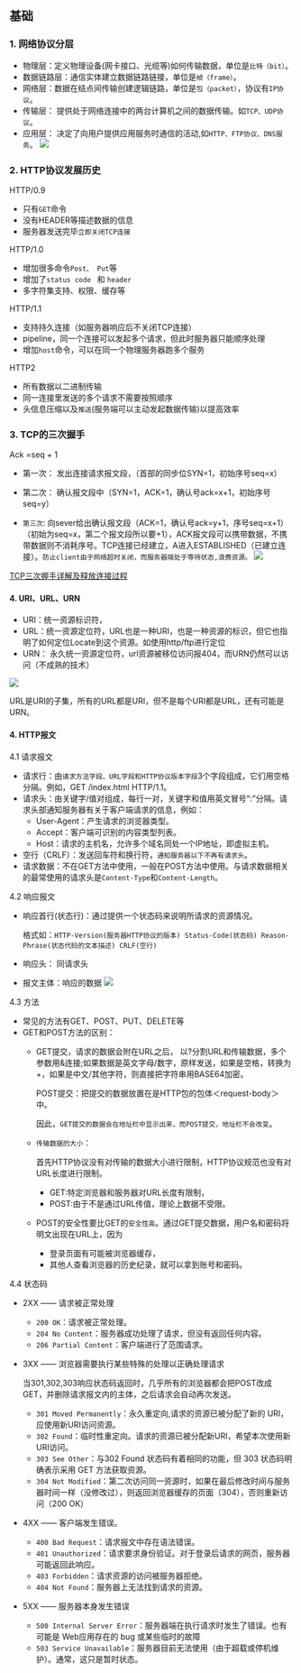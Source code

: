 ## 基础
### 1. 网络协议分层
- 物理层：定义物理设备(网卡接口、光缆等)如何传输数据，单位是`比特（bit）`。
- 数据链路层：通信实体建立数据链路链接，单位是`帧（frame）`。
- 网络层：数据在结点间传输创建逻辑链路，单位是`包（packet）`，协议有`IP协议`。
- 传输层： 提供处于网络连接中的两台计算机之间的数据传输。如`TCP、UDP协议`。
- 应用层： 决定了向用户提供应用服务时通信的活动,如`HTTP、FTP协议、DNS服务`。
![](./img/wlxyfc.png)
### 2. HTTP协议发展历史
HTTP/0.9
  - 只有`GET`命令
  - 没有HEADER等描述数据的信息
  - 服务器发送完毕`立即关闭TCP连接`

HTTP/1.0
 - 增加很多命令`Post、 Put`等
 - 增加了`status code ` 和 `header`
 - 多字符集支持、权限、缓存等

HTTP/1.1
 - 支持持久连接（如服务器响应后不关闭TCP连接）
 - pipeline，同一个连接可以发起多个请求，但此时服务器只能顺序处理
 - 增加`host`命令，可以在同一个物理服务器跑多个服务

HTTP2
 - 所有数据以二进制传输
 - 同一连接里发送的多个请求不需要按照顺序
 - 头信息压缩以及`推送`(服务端可以主动发起数据传输)以提高效率

### 3. TCP的三次握手
 Ack =seq + 1
- 第一次： 发出连接请求报文段，（首部的同步位SYN=1，初始序号seq=x）

- 第二次： 确认报文段中（SYN=1，ACK=1，确认号ack=x+1，初始序号seq=y）

- `第三次`: 向sever给出确认报文段（ACK=1，确认号ack=y+1，序号seq=x+1）（初始为seq=x，第二个报文段所以要+1），ACK报文段可以携带数据，不携带数据则不消耗序号。TCP连接已经建立，A进入ESTABLISHED（已建立连接）。`防止client由于网络超时关闭，而服务器端处于等待状态,浪费资源。`
![](./img/threehand.png)

[TCP三次握手详解及释放连接过程](https://www.cnblogs.com/laowz/p/6947539.html)

#### 4. URI、URL、URN
- URI：统一资源标识符，
- URL：统一资源定位符，URL也是一种URI，也是一种资源的标识，但它也指明了如何定位Locate到这个资源。如使用http/ftp进行定位
- URN： 永久统一资源定位符，url资源被移位访问报404，而URN仍然可以访问（不成熟的技术）

![](./img/ur.png)

URL是URI的子集，所有的URL都是URI，但不是每个URI都是URL，还有可能是URN。
#### 4. HTTP报文
4.1 请求报文
- 请求行：由`请求方法字段、URL字段和HTTP协议版本字段`3个字段组成，它们用空格分隔。例如，GET /index.html HTTP/1.1。
- 请求头：由关键字/值对组成，每行一对，关键字和值用英文冒号“:”分隔。请求头部通知服务器有关于客户端请求的信息，例如：
  - User-Agent：产生请求的浏览器类型。
  - Accept：客户端可识别的内容类型列表。
  - Host：请求的主机名，允许多个域名同处一个IP地址，即虚拟主机。
- 空行（CRLF）：发送回车符和换行符，`通知服务器以下不再有请求头`。
- 请求数据：不在GET方法中使用，一般在POST方法中使用。与请求数据相关的最常使用的请求头是`Content-Type`和`Content-Length`。

4.2 响应报文
- 响应首行(状态行)：通过提供一个状态码来说明所请求的资源情况。

  格式如：`HTTP-Version(服务器HTTP协议的版本) Status-Code(状态码) Reason-Phrase(状态代码的文本描述) CRLF(空行)`
- 响应头： 同请求头
- 报文主体：响应的数据
![](./img/bw.png)

4.3 方法

- 常见的方法有GET、POST、PUT、DELETE等
- GET和POST方法的区别：
  - GET提交，请求的数据会附在URL之后， 以?分割URL和传输数据，多个参数用&连接;如果数据是英文字母/数字，原样发送，如果是空格，转换为+，如果是中文/其他字符，则直接把字符串用BASE64加密。
  
    POST提交：把提交的数据放置在是HTTP包的包体＜request-body＞中。
    
    因此，`GET提交的数据会在地址栏中显示出来，而POST提交，地址栏不会改变`。
  - `传输数据的大小`：

    首先HTTP协议没有对传输的数据大小进行限制，HTTP协议规范也没有对URL长度进行限制。
      - GET:特定浏览器和服务器对URL长度有限制，
      - POST:由于不是通过URL传值，理论上数据不受限。

  -  POST的安全性要比GET的`安全性高`。通过GET提交数据，用户名和密码将明文出现在URL上，因为
      - 登录页面有可能被浏览器缓存， 
      - 其他人查看浏览器的历史纪录，就可以拿到账号和密码。

4.4 状态码

- 2XX —— 请求被正常处理
  - `200 OK`：请求被正常处理。
  - `204 No Content`：服务器成功处理了请求，但没有返回任何内容。
  - `206 Partial Content`：客户端进行了范围请求。

- 3XX —— 浏览器需要执行某些特殊的处理以正确处理请求

  当301,302,303响应状态码返回时，几乎所有的浏览器都会把POST改成GET，并删除请求报文内的主体，之后请求会自动再次发送。

  - `301 Moved Permanently`：永久重定向,请求的资源已被分配了新的 URI，应使用新URI访问资源。
  - `302 Found`：临时性重定向。请求的资源已被分配新URI，希望本次使用新URI访问。
  - `303 See Other`：与302 Found 状态码有着相同的功能，但 303 状态码明确表示采用 GET 方法获取资源。
  - `304 Not Modified`：第二次访问同一资源时，如果在最后修改时间与服务器时间一样（没修改过），则返回浏览器缓存的页面（304），否则重新访问（200 OK）

- 4XX —— 客户端发生错误。
  - `400 Bad Request`：请求报文中存在语法错误。
  - `401 Unauthorized`：请求要求身份验证。对于登录后请求的网页，服务器可能返回此响应。
  - `403 Forbidden`：请求资源的访问被服务器拒绝。
  - `404 Not Found`：服务器上无法找到请求的资源。
- 5XX —— 服务器本身发生错误
  - `500 Internal Server Error`：服务器端在执行请求时发生了错误。也有可能是 Web应用存在的 bug 或某些临时的故障
  - `503 Service Unavailable`：服务器目前无法使用（由于超载或停机维护）。通常，这只是暂时状态。

